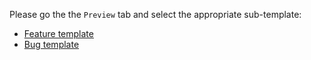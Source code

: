 Please go the the `Preview` tab and select the appropriate sub-template:

* [Feature template](?expand=1&template=feature_pr_template.md)
* [Bug template](?expand=1&template=bug_pr_template.md)